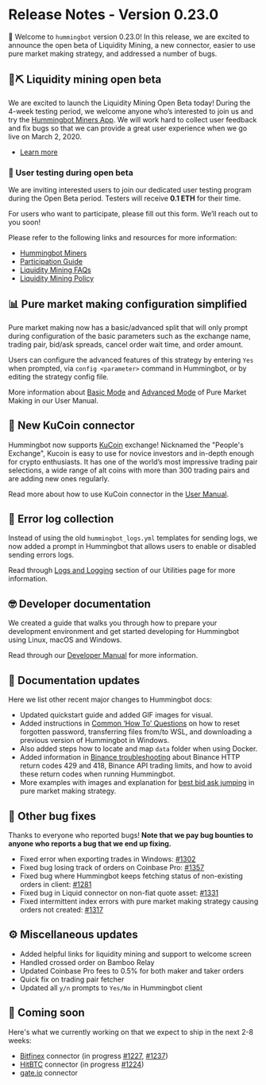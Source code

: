 # Release Notes - Version 0.23.0

🚀 Welcome to `hummingbot` version 0.23.0! In this release, we are excited to announce the open beta of Liquidity Mining, a  new connector, easier to use pure market making strategy, and addressed a number of bugs.


## 🌊⛏ Liquidity mining open beta

We are excited to launch the Liquidity Mining Open Beta today! During the 4-week testing period, we welcome anyone who’s interested to join us and try the [Hummingbot Miners App](https://miners.hummingbot.io). We will work hard to collect user feedback and fix bugs so that we can provide a great user experience when we go live on March 2, 2020.

* [Learn more](https://hummingbot.io/liquidity-mining/)

### 🧪 User testing during open beta
We are inviting interested users to join our dedicated user testing program during the Open Beta period. Testers will receive **0.1 ETH** for their time. 

For users who want to participate, please fill out this form. We’ll reach out to you soon!

Please refer to the following links and resources for more information:

* [Hummingbot Miners](https://miners.hummingbot.io)
* [Participation Guide](https://docs.hummingbot.io/liquidity-mining/)
* [Liquidity Mining FAQs](https://docs.hummingbot.io/faq/liquidity-mining/)
* [Liquidity Mining Policy](https://hummingbot.io/liquidity-mining-policy/)


## 📊 Pure market making configuration simplified

Pure market making now has a basic/advanced split that will only prompt during configuration of the basic parameters such as the exchange name, trading pair, bid/ask spreads, cancel order wait time, and order amount.

Users can configure the advanced features of this strategy by entering `Yes` when prompted, via `config <parameter>` command in Hummingbot, or by editing the strategy config file.

More information about [Basic Mode](https://docs.hummingbot.io/strategies/pure-market-making/#basic-mode) and [Advanced Mode](https://docs.hummingbot.io/strategies/pure-market-making/#advanced-mode) of Pure Market Making in our User Manual.


## 🔗 New KuCoin connector

Hummingbot now supports [KuCoin](https://www.kucoin.com/) exchange! Nicknamed the "People's Exchange"​, Kucoin is easy to use for novice investors and in-depth enough for crypto enthusiasts. It has one of the world’s most impressive trading pair selections, a wide range of alt coins with more than 300 trading pairs and are adding new ones regularly.

Read more about how to use KuCoin connector in the [User Manual](https://docs.hummingbot.io/connectors/kucoin/).


## 📜 Error log collection

Instead of using the old `hummingbot_logs.yml` templates for sending logs, we now added a prompt in Hummingbot that allows users to enable or disabled sending errors logs.

Read through [Logs and Logging](https://docs.hummingbot.io/advanced/logging/#error-log-collection) section of our Utilities page for more information.


## 🤓 Developer documentation

We created a guide that walks you through how to prepare your development environment and get started developing for Hummingbot using Linux, macOS and Windows.

Read through our [Developer Manual](https://docs.hummingbot.io/developers/gettingstarted) for more information.


## 📓 Documentation updates

Here we list other recent major changes to Hummingbot docs:

* Updated quickstart guide and added GIF images for visual.
* Added instructions in [Common ‘How To’ Questions](https://docs.hummingbot.io/faq/troubleshooting/) on how to reset forgotten password, transferring files from/to WSL, and downloading a previous version of Hummingbot in Windows.
* Also added steps how to locate and map `data` folder when using Docker.
* Added information in [Binance troubleshooting](https://docs.hummingbot.io/faq/troubleshooting/#http-status-429-and-418-return-codes) about Binance HTTP return codes 429 and 418, Binance API trading limits, and how to avoid these return codes when running Hummingbot.
* More examples with images and explanation for [best bid ask jumping](https://docs.hummingbot.io/strategies/pure-market-making/#best-bid-ask-jumping) in pure market making strategy.


## 🐞 Other bug fixes

Thanks to everyone who reported bugs! **Note that we pay bug bounties to anyone who reports a bug that we end up fixing.**

* Fixed error when exporting trades in Windows: [#1302](https://github.com/CoinAlpha/hummingbot/issues/1302)
* Fixed bug losing track of orders on Coinbase Pro: [#1357](https://github.com/CoinAlpha/hummingbot/issues/1357)
* Fixed bug where Hummingbot keeps fetching status of non-existing orders in client: [#1281](https://github.com/CoinAlpha/hummingbot/issues/1281)
* Fixed bug in Liquid connector on non-fiat quote asset: [#1331](https://github.com/CoinAlpha/hummingbot/issues/1331)
* Fixed intermittent index errors with pure market making strategy causing orders not created: [#1317](https://github.com/CoinAlpha/hummingbot/issues/1317)


## ⚙️ Miscellaneous updates

* Added helpful links for liquidity mining and support to welcome screen
* Handled crossed order on Bamboo Relay
* Updated Coinbase Pro fees to 0.5% for both maker and taker orders
* Quick fix on trading pair fetcher
* Updated all `y/n` prompts to `Yes/No` in Hummingbot client


## 🚀 Coming soon

Here's what we currently working on that we expect to ship in the next 2-8 weeks:

* [Bitfinex](https://www.bitfinex.com/) connector (in progress [#1227](https://github.com/CoinAlpha/hummingbot/pull/1227), [#1237](https://github.com/CoinAlpha/hummingbot/pull/1237))
* [HitBTC](https://hitbtc.com/) connector (in progress [#1224](https://github.com/CoinAlpha/hummingbot/pull/1224))
* [gate.io](https://gate.io) connector